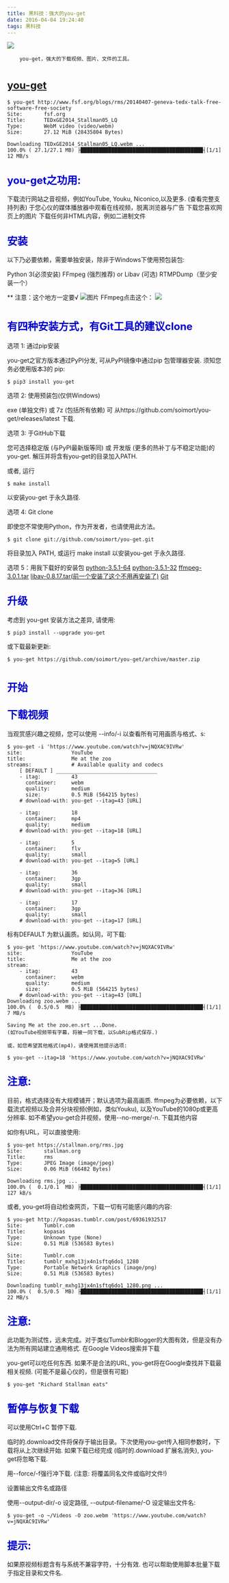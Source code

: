```yaml
---
title: 黑科技：强大的you-get
date: 2016-04-04 19:24:40
tags: 黑科技
---
```

![](http://7xsgf8.com1.z0.glb.clouddn.com/image/%E9%BB%91%E7%A7%91%E6%8A%80.jpg)


        you-get，强大的下载视频、图片、文件的工具。

<!--more-->
# <font color=MediumBlue size=5>[you-get](https://github.com/soimort/you-get)</font>

    $ you-get http://www.fsf.org/blogs/rms/20140407-geneva-tedx-talk-free-software-free-society
    Site:       fsf.org
    Title:      TEDxGE2014_Stallman05_LQ
    Type:       WebM video (video/webm)
    Size:       27.12 MiB (28435804 Bytes)

    Downloading TEDxGE2014_Stallman05_LQ.webm ...
    100.0% ( 27.1/27.1 MB) ├████████████████████████████████████████┤[1/1]   12 MB/s

## <font color=MediumBlue size=5>you-get之功用:</font>

下载流行网站之音视频，例如YouTube, Youku, Niconico,以及更多. (查看完整支持列表)
于您心仪的媒体播放器中观看在线视频，脱离浏览器与广告
下载您喜欢网页上的图片
下载任何非HTML内容，例如二进制文件

## <font color=MediumBlue size=5>安装</font>
以下乃必要依赖，需要单独安装，除非于Windows下使用预包装包:

Python 3(必须安装)
FFmpeg (强烈推荐) or Libav
(可选) RTMPDump（至少安装一个）

** 注意：这个地方一定要√ ![图片](http://7xsgf8.com1.z0.glb.clouddn.com/image/bgyou-get%20pathon.png)
FFmpeg点击这个：
![](http://7xsgf8.com1.z0.glb.clouddn.com/image/bg%E5%AE%89%E8%A3%85.png)



# <font color=MediumBlue size=5>有四种安装方式，有Git工具的建议clone</font>
选项 1: 通过pip安装

you-get之官方版本通过PyPI分发, 可从PyPI镜像中通过pip 包管理器安装. 须知您务必使用版本3的 pip:

    $ pip3 install you-get
选项 2: 使用预装包(仅供Windows)

exe (单独文件) 或 7z (包括所有依赖) 可 从https://github.com/soimort/you-get/releases/latest 下载.

选项 3: 于GitHub下载

您可选择稳定版 (与PyPI最新版等同) 或 开发版 (更多的热补丁与不稳定功能)的you-get. 解压并将含有you-get的目录加入PATH.

或者, 运行

    $ make install
以安装you-get 于永久路径.

选项 4: Git clone

即使您不常使用Python，作为开发者，也请使用此方法。

    $ git clone git://github.com/soimort/you-get.git
将目录加入 PATH, 或运行 make install 以安装you-get 于永久路径.

选项 5：用我下载好的安装包
[python-3.5.1-64](http://pan.baidu.com/s/1nv1V9dJ)
[python-3.5.1-32](http://pan.baidu.com/s/1cJSShS)
[ffmpeg-3.0.1.tar](http://pan.baidu.com/s/1hs2fKHY)
[libav-0.8.17.tar(前一个安装了这个不用再安装了)](http://pan.baidu.com/s/1eR296AA)
[Git](https://git-scm.com/download/)


## <font color=MediumBlue size=5>升级</font>

考虑到 you-get 安装方法之差异, 请使用:

    $ pip3 install --upgrade you-get
或下载最新更新:

    $ you-get https://github.com/soimort/you-get/archive/master.zip

# <font color=MediumBlue size=5>开始</font>

## <font color=MediumBlue size=5>下载视频</font>

当观赏感兴趣之视频，您可以使用 --info/-i 以查看所有可用画质与格式、s:

    $ you-get -i 'https://www.youtube.com/watch?v=jNQXAC9IVRw'
    site:                YouTube
    title:               Me at the zoo
    streams:             # Available quality and codecs
        [ DEFAULT ] _________________________________
        - itag:          43
          container:     webm
          quality:       medium
          size:          0.5 MiB (564215 bytes)
        # download-with: you-get --itag=43 [URL]

        - itag:          18
          container:     mp4
          quality:       medium
        # download-with: you-get --itag=18 [URL]

        - itag:          5
          container:     flv
          quality:       small
        # download-with: you-get --itag=5 [URL]

        - itag:          36
          container:     3gp
          quality:       small
        # download-with: you-get --itag=36 [URL]

        - itag:          17
          container:     3gp
          quality:       small
        # download-with: you-get --itag=17 [URL]
标有DEFAULT 为默认画质。如认同，可下载:

    $ you-get 'https://www.youtube.com/watch?v=jNQXAC9IVRw'
    site:                YouTube
    title:               Me at the zoo
    stream:
        - itag:          43
          container:     webm
          quality:       medium
          size:          0.5 MiB (564215 bytes)
        # download-with: you-get --itag=43 [URL]
    Downloading zoo.webm ...
    100.0% (  0.5/0.5  MB) ├████████████████████████████████████████┤[1/1]    7 MB/s

    Saving Me at the zoo.en.srt ...Done.
    (如YouTube视频带有字幕，将被一同下载，以SubRip格式保存.)

    或，如您希望其他格式(mp4)，请使用其他提示选项:

    $ you-get --itag=18 'https://www.youtube.com/watch?v=jNQXAC9IVRw'
## <font color=MediumBlue size=5>注意:</font>

目前，格式选择没有大规模铺开；默认选项为最高画质.
ffmpeg为必要依赖，以下载流式视频以及合并分块视频(例如，类似Youku), 以及YouTube的1080p或更高分辨率.
如不希望you-get合并视频，使用--no-merge/-n.
下载其他内容

如你有URL，可以直接使用:

    $ you-get https://stallman.org/rms.jpg
    Site:       stallman.org
    Title:      rms
    Type:       JPEG Image (image/jpeg)
    Size:       0.06 MiB (66482 Bytes)

    Downloading rms.jpg ...
    100.0% (  0.1/0.1  MB) ├████████████████████████████████████████┤[1/1]  127 kB/s
或者, you-get将自动检查网页，下载一切有可能感兴趣的内容:

    $ you-get http://kopasas.tumblr.com/post/69361932517
    Site:       Tumblr.com
    Title:      kopasas
    Type:       Unknown type (None)
    Size:       0.51 MiB (536583 Bytes)

    Site:       Tumblr.com
    Title:      tumblr_mxhg13jx4n1sftq6do1_1280
    Type:       Portable Network Graphics (image/png)
    Size:       0.51 MiB (536583 Bytes)

    Downloading tumblr_mxhg13jx4n1sftq6do1_1280.png ...
    100.0% (  0.5/0.5  MB) ├████████████████████████████████████████┤[1/1]   22 MB/s
## <font color=MediumBlue size=5>注意:</font>

此功能为测试性，远未完成。对于类似Tumblr和Blogger的大图有效，但是没有办法为所有网站建立通用格式.
在Google Videos搜索并下载

you-get可以吃任何东西. 如果不是合法的URL, you-get将在Google查找并下载最相关视频. (可能不是最心仪的，但是很有可能)

    $ you-get "Richard Stallman eats"
## <font color=MediumBlue size=5>暂停与恢复下载</font>

可以使用Ctrl+C 暂停下载.

临时的.download文件将保存于输出目录。下次使用you-get传入相同参数时，下载将从上次继续开始. 如果下载已经完成 (临时的.download 扩展名消失), you-get将忽略下载.

用--force/-f强行冲下载. (注意: 将覆盖同名文件或临时文件!)

设置输出文件名或路径

使用--output-dir/-o 设定路径, --output-filename/-O 设定输出文件名:

    $ you-get -o ~/Videos -O zoo.webm 'https://www.youtube.com/watch?v=jNQXAC9IVRw'
## <font color=MediumBlue size=5>提示:</font>

如果原视频标题含有与系统不兼容字符，十分有效.
也可以帮助使用脚本批量下载于指定目录和文件名.